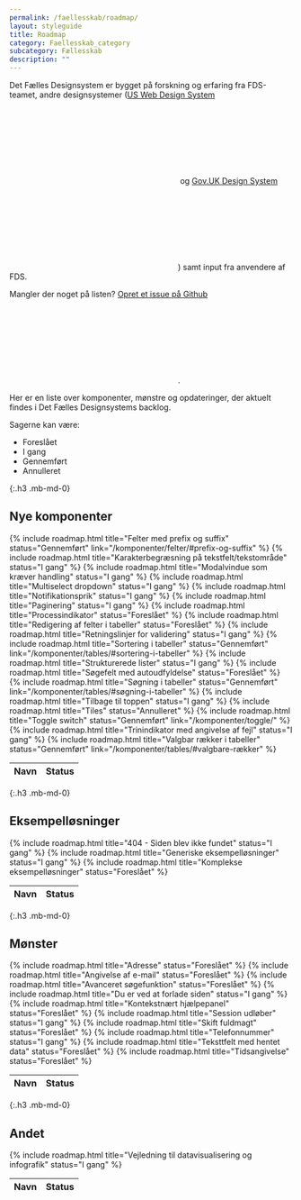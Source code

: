 ```yaml
---
permalink: /faellesskab/roadmap/
layout: styleguide
title: Roadmap
category: Faellesskab_category
subcategory: Fællesskab
description: ""
---
```



Det Fælles Designsystem er bygget på forskning og erfaring fra FDS-teamet, andre designsystemer (<a href="https://designsystem.digital.gov/" class="icon-link">US Web Design System<svg class="icon-svg" focusable="false" aria-hidden="true"><use xlink:href="#open-in-new"></use></svg></a> og <a href="https://design-system.service.gov.uk/" class="icon-link">Gov.UK Design System<svg class="icon-svg" focusable="false" aria-hidden="true"><use xlink:href="#open-in-new"></use></svg></a>) samt input fra anvendere af FDS.

Mangler der noget på listen? <a href="https://github.com/detfaellesdesignsystem/dkfds-components/issues" class="icon-link" >Opret et issue på Github<svg class="icon-svg" focusable="false" aria-hidden="true"><use xlink:href="#open-in-new"></use></svg></a>.

Her er en liste over komponenter, mønstre og opdateringer, der aktuelt findes i Det Fælles Designsystems backlog.

Sagerne kan være:

- <span class="badge badge-small badge-info">Foreslået</span>
- <span class="badge badge-small badge-warning">I gang</span>
- <span class="badge badge-small badge-success">Gennemført</span>
- <span class="badge badge-small badge-error">Annulleret</span>

{:.h3 .mb-md-0}
## Nye komponenter
<table class="table table--borderless table--compact table-sm-responsive-headers w-percent-md-60">
    <thead>
    <tr><th><span class="sr-only">Navn</span></th><th class="align-text-sm-right">Status</th></tr>
    </thead>
    <tbody>
{% include roadmap.html title="Felter med prefix og suffix" status="Gennemført" link="/komponenter/felter/#prefix-og-suffix" %}
{% include roadmap.html title="Karakterbegræsning på tekstfelt/tekstområde" status="I gang" %}
{% include roadmap.html title="Modalvindue som kræver handling" status="I gang" %}
{% include roadmap.html title="Multiselect dropdown" status="I gang" %}
{% include roadmap.html title="Notifikationsprik" status="I gang" %}
{% include roadmap.html title="Paginering" status="I gang" %}
{% include roadmap.html title="Processindikator" status="Foreslået" %}
{% include roadmap.html title="Redigering af felter i tabeller" status="Foreslået" %}
{% include roadmap.html title="Retningslinjer for validering" status="I gang" %}
{% include roadmap.html title="Sortering i tabeller" status="Gennemført" link="/komponenter/tables/#sortering-i-tabeller" %}
{% include roadmap.html title="Strukturerede lister" status="I gang" %}
{% include roadmap.html title="Søgefelt med autoudfyldelse" status="Foreslået" %}
{% include roadmap.html title="Søgning i tabeller" status="Gennemført" link="/komponenter/tables/#søgning-i-tabeller" %}
{% include roadmap.html title="Tilbage til toppen" status="I gang" %}
{% include roadmap.html title="Tiles" status="Annulleret" %}
{% include roadmap.html title="Toggle switch" status="Gennemført" link="/komponenter/toggle/" %}
{% include roadmap.html title="Trinindikator med angivelse af fejl" status="I gang" %}
{% include roadmap.html title="Valgbar rækker i tabeller" status="Gennemført" link="/komponenter/tables/#valgbare-rækker" %}
    </tbody>
</table>

{:.h3 .mb-md-0}
## Eksempelløsninger
<table class="table table--borderless table--compact table-sm-responsive-headers w-percent-md-60">
    <thead>
    <tr><th><span class="sr-only">Navn</span></th><th class="align-text-sm-right">Status</th></tr>
    </thead>
    <tbody>
{% include roadmap.html title="404 - Siden blev ikke fundet" status="I gang" %}
{% include roadmap.html title="Generiske eksempelløsninger" status="I gang" %}
{% include roadmap.html title="Komplekse eksempelløsninger" status="Foreslået" %}
    </tbody>
</table>

{:.h3 .mb-md-0}
## Mønster
<table class="table table--borderless table--compact table-sm-responsive-headers w-percent-md-60">
    <thead>
    <tr><th><span class="sr-only">Navn</span></th><th class="align-text-sm-right">Status</th></tr>
    </thead>
    <tbody>
{% include roadmap.html title="Adresse" status="Foreslået" %}
{% include roadmap.html title="Angivelse af e-mail" status="Foreslået" %}
{% include roadmap.html title="Avanceret søgefunktion" status="Foreslået" %}
{% include roadmap.html title="Du er ved at forlade siden" status="I gang" %}
{% include roadmap.html title="Kontekstnært hjælpepanel" status="Foreslået" %}
{% include roadmap.html title="Session udløber" status="I gang" %}
{% include roadmap.html title="Skift fuldmagt" status="Foreslået" %}
{% include roadmap.html title="Telefonnummer" status="I gang" %}
{% include roadmap.html title="Teksttfelt med hentet data" status="Foreslået" %}
{% include roadmap.html title="Tidsangivelse" status="Foreslået" %}
    </tbody>
</table>

{:.h3 .mb-md-0}
## Andet
<table class="table table--borderless table--compact table-sm-responsive-headers w-percent-md-60">
    <thead>
    <tr><th><span class="sr-only">Navn</span></th><th class="align-text-sm-right">Status</th></tr>
    </thead>
    <tbody>
{% include roadmap.html title="Vejledning til datavisualisering og infografik" status="I gang" %}
    </tbody>
</table>
